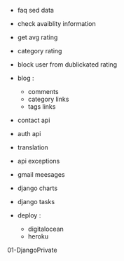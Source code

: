 - faq sed data
- check avaiblity information 
- get avg rating
- category rating
- block user from dublickated rating
- blog : 
    - comments
    - category links 
    - tags links 

- contact api 
- auth api 
- translation 
- api exceptions
- gmail meesages
- django charts 
- django tasks 
- deploy : 
    - digitalocean 
    - heroku 




01-DjangoPrivate